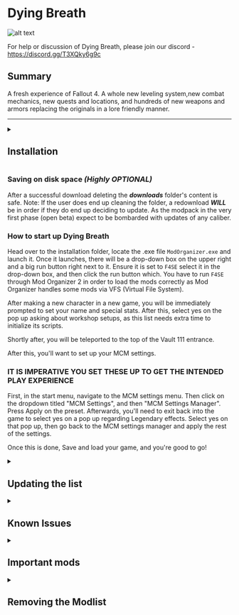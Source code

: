 # Dying Breath
![alt text](https://raw.githubusercontent.com/OddlyMistaken/Dying-Breath/8e5c0d5273549b74e6364866e73a3bbd84a969ea/Vault%20111.png)

For help or discussion of Dying Breath, please join our discord - https://discord.gg/T3XQky6g9c

## Summary

A fresh experience of Fallout 4. A whole new leveling system,new combat mechanics, new quests and locations, and hundreds of new weapons and armors replacing the originals in a lore friendly manner. 

---

<details>
<summary><h2>Installation</h2></summary>

### Pre-Installation

Do note that you MUST use ***FULL (ALL DLC, except high-res textures) LATEST*** Steam version of Fallout 4

These steps are only needed if you are installing Dying Breath for the first time.

#### Microsoft Visual C++ Redistributable Package

You most likely already have this installed. The package is required for MO2, and you can download it from [Microsoft](https://support.microsoft.com/en-us/help/2977003/the-latest-supported-visual-c-downloads). Download the x64 version under "Visual Studio 2015, 2017 and 2019". [Direct link](https://aka.ms/vs/16/release/vc_redist.x64.exe) if the other link doesn't work.

#### Turn off Steam updates

To turn off Steam automatically updating the game for you, head over to the Properties window, navigate to the _Updates_ tab and change _Automatic updates_ to _Only update this game when I launch it_.

**This game does use a Stock Game Folder, so it should be fine in the event of an update, but it is still best practice to turn it off.**

#### Cleaning Fallout 4

It is highly recommended to uninstall the game through Steam, delete the game folder, and reinstall it. It is also recommended to delete the `Fallout4` folder in `Documents/My Games/`.

#### Starting Fallout 4

After you have done everything above and have a clean Fallout 4 game folder, start the Launcher and let it do the initial graphics check. Do not worry about this part, as the installation will replace these graphics settings, then Start Fallout 4. 

Once the Main Menu has loaded you may exit. After doing this, do not play Fallout 4 again using the Launcher, as it will revert your .ini files and could mess up your settings.

### Wabbajack

#### Preparations

Download the latest version of Wabbajack [here](https://github.com/wabbajack-tools/wabbajack/releases) and place the `Wabbajack.exe` file in a folder. This folder **must not** be in your Desktop, Downloads, or Program Files folder. It's best to create a Wabbajack folder at the root level, like `C:/Wabbajack.`

#### Download and Installation

The download and installation process may take a long time, depending on your system. To speed up this process it is advised to place the working folder on an SSD.

1. Open Wabbajack.
2. Click `Browse Modlists` then click the dropdown menu on top and select `Fallout 4` (don't forget to tick `Show Unofficial Lists`), and download Dying Breath from the Modlist Gallery.
3. Set your download and installation paths. The recommended Installation Path is a blank folder at the root of a drive, such as C:\"Folder Name". The download path will update automatically. There's an option to put the download folder on another drive, for example an HDD, while the instance stays on an SSD.
5. Then click the Go/Begin button.
6. Wait for Wabbajack to finish. It may take awhile, depending on your internet speed and if you are using an SSD or HDD.

While this is happening, the developer team suggests to download the mods that ***WILL*** cause issues later down the line if one does not download them before the end of the download phase *(these are linked below)*.

#### Problems with Wabbajack

If you run into download issues with Wabbajack, it is recommended to re-running Wabbajack before posting anything. Wabbajack will continue where it left off, so you will not have to start over.

#### Could not download...

If you have issues with files not downloading, manually download the files and drop them inside of the Download folder, then re-run Wabbajack. Once Wabbajack detects the missing and failed to download files it will finish the setup process.

</details>


### Saving on disk space ***(Highly OPTIONAL)***

After a successful download deleting the ***downloads*** folder's content is safe. 
Note: If the user does end up cleaning the folder, a redownload ***WILL*** be in order if they do end up deciding to update. As the modpack in the very first phase (open beta) expect to be bombarded with updates of any caliber.

### How to start up Dying Breath

Head over to the installation folder, locate the .exe file `ModOrganizer.exe` and launch it. Once it launches, there will be a drop-down box on the upper right and a big run button right next to it. Ensure it is set to `F4SE` select it in the drop-down box, and then click the run button which. You have to run `F4SE` through Mod Organizer 2 in order to load the mods correctly as Mod Organizer handles some mods via VFS (Virtual File System).

After making a new character in a new game, you will be immediately prompted to set your name and special stats. After this, select yes on the pop up asking about workshop setups, as this list needs extra time to initialize its scripts.

Shortly after, you will be teleported to the top of the Vault 111 entrance.

After this, you'll want to set up your MCM settings. 

### IT IS IMPERATIVE YOU SET THESE UP TO GET THE INTENDED PLAY EXPERIENCE

First, in the start menu, navigate to the MCM settings menu. Then click on the dropdown titled "MCM Settings", and then "MCM Settings Manager". Press Apply on the preset. Afterwards, you'll need to exit back into the game to select yes on a pop up regarding Legendary effects. Select yes on that pop up, then go back to the MCM settings manager and apply the rest of the settings. 

Once this is done, Save and load your game, and you're good to go!

</details>

<details>
<summary><h2>Updating the list</h2></summary>

If Dying Breath receives an update, please check the Changelog before doing anything.

**Wabbajack will delete all files that are not part of the Modlist when updating!**

This means that if you added any of your own mods into the Modlist, they will be deleted. In the future we will provide details on how to prevent files from being deleted once the most common issues are fixes.

Updating is like installing the modlist. You only have to make sure that you select the same paths and tick the _overwrite existing Modlist_ button (typically Wabbajack already selects the folders but it is recommended to make sure they're correct before continuing).


</details>

<details>
<summary><h2>Known Issues</h2></summary>
    
If you experience the infinite loading screen on a new game, wait 30 secons then hit ENTER, you may also press to skip the loading screen.
    
</details>

<details>
<summary><h2>Important mods</h2></summary>


### Gameplay
+ New combat mechanics
  + Better Locational Damage
    + Add Bleed Damage and Pain DeBuffs
      +
  + Take Cover
    + Favorite Take Cover item or run into a wall while looking up or down to enter cover, press W or use item to leave cover.
    + 
  + 

### Quests


### New things
+ All Armors and Clothes replaced for Base Game (DLCs in the works)
+ All Weapons replaced with lore friendly replacements
+ Custom Leveled List Distribution
+ Graphical Overhauls for most items


</details>

<details>
<summary><h2>Removing the Modlist</h2></summary>

To uninstall Dying Breath simply delete the install folder.

</details>
